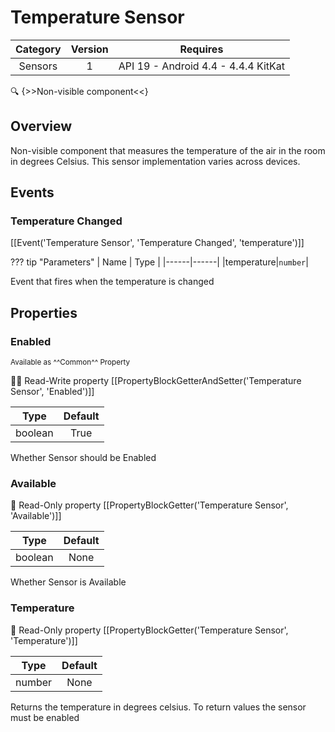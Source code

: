 # Temperature Sensor

| Category | Version | Requires |
|:--------:|:-------:|:--------:|
|Sensors|1|API 19 - Android 4.4 - 4.4.4 KitKat|

:mag: {>>Non-visible component<<}

## Overview

Non-visible component that measures the temperature of the air in the room in degrees Celsius. This sensor implementation varies across devices.

## Events

### Temperature Changed

[[Event('Temperature Sensor', 'Temperature Changed', 'temperature')]]

??? tip "Parameters"
    | Name | Type |
    |------|------|
    |temperature|`number`|


Event that fires when the temperature is changed

## Properties

### Enabled

<small>Available as ^^Common^^ Property</small>

:eyes::pencil: Read-Write property
[[PropertyBlockGetterAndSetter('Temperature Sensor', 'Enabled')]]

| Type | Default |
|:----:|:-------:|
|boolean|True|

Whether Sensor should be Enabled

### Available

:eyes: Read-Only property
[[PropertyBlockGetter('Temperature Sensor', 'Available')]]

| Type | Default |
|:----:|:-------:|
|boolean|None|

Whether Sensor is Available

### Temperature

:eyes: Read-Only property
[[PropertyBlockGetter('Temperature Sensor', 'Temperature')]]

| Type | Default |
|:----:|:-------:|
|number|None|

Returns the temperature in degrees celsius. To return values the sensor must be enabled